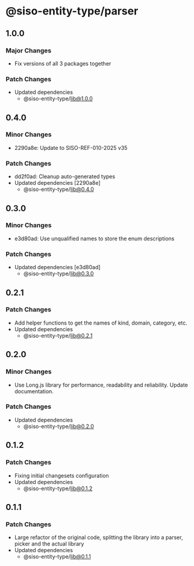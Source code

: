 # @siso-entity-type/parser

## 1.0.0

### Major Changes

- Fix versions of all 3 packages together

### Patch Changes

- Updated dependencies
  - @siso-entity-type/lib@1.0.0

## 0.4.0

### Minor Changes

- 2290a8e: Update to SISO-REF-010-2025 v35

### Patch Changes

- dd2f0ad: Cleanup auto-generated types
- Updated dependencies [2290a8e]
  - @siso-entity-type/lib@0.4.0

## 0.3.0

### Minor Changes

- e3d80ad: Use unqualified names to store the enum descriptions

### Patch Changes

- Updated dependencies [e3d80ad]
  - @siso-entity-type/lib@0.3.0

## 0.2.1

### Patch Changes

- Add helper functions to get the names of kind, domain, category, etc.
- Updated dependencies
  - @siso-entity-type/lib@0.2.1

## 0.2.0

### Minor Changes

- Use Long.js library for performance, readability and reliability. Update documentation.

### Patch Changes

- Updated dependencies
  - @siso-entity-type/lib@0.2.0

## 0.1.2

### Patch Changes

- Fixing initial changesets configuration
- Updated dependencies
  - @siso-entity-type/lib@0.1.2

## 0.1.1

### Patch Changes

- Large refactor of the original code, splitting the library into a parser, picker and the actual library
- Updated dependencies
  - @siso-entity-type/lib@0.1.1
